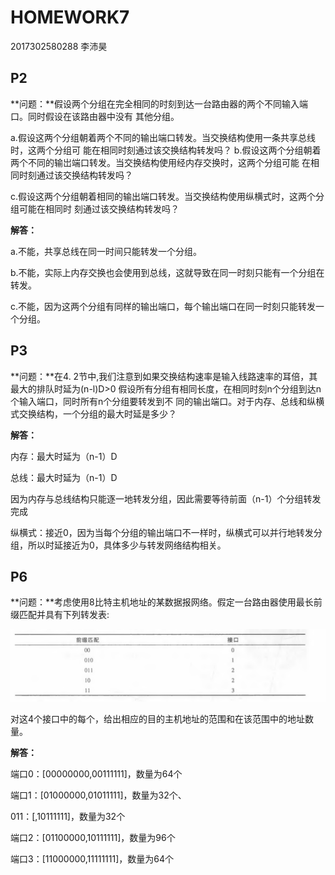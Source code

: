 # HOMEWORK7

2017302580288  李沛昊

## P2

**问题：**假设两个分组在完全相同的时刻到达一台路由器的两个不同输入端口。同时假设在该路由器中没有 其他分组。 

a.假设这两个分组朝着两个不同的输出端口转发。当交换结构使用一条共享总线时，这两个分组可 能在相同时刻通过该交换结构转发吗？
b.假设这两个分组朝着两个不同的输岀端口转发。当交换结构使用经内存交换时，这两个分组可能 在相同时刻通过该交换结构转发吗？ 

c.假设这两个分组朝着相同的输出端口转发。当交换结构使用纵横式时，这两个分组可能在相同时 刻通过该交换结构转发吗？ 

**解答：**

a.不能，共享总线在同一时间只能转发一个分组。

b.不能，实际上内存交换也会使用到总线，这就导致在同一时刻只能有一个分组在转发。

c.不能，因为这两个分组有同样的输出端口，每个输出端口在同一时刻只能转发一个分组。

## P3

**问题：**在4. 2节中,我们注意到如果交换结构速率是输入线路速率的耳倍，其最大的排队时延为(n-l)D>0 假设所有分组有相同长度，在相同时刻n个分组到达n个输入端口，同时所有n个分组要转发到不 同的输出端口。对于内存、总线和纵横式交换结构，一个分组的最大时延是多少？ 

**解答：**

内存：最大时延为（n-1）D

总线：最大时延为（n-1）D

因为内存与总线结构只能逐一地转发分组，因此需要等待前面（n-1）个分组转发完成

纵横式：接近0，因为当每个分组的输出端口不一样时，纵横式可以并行地转发分组，所以时延接近为0，具体多少与转发网络结构相关。

## P6

**问题：**考虑使用8比特主机地址的某数据报网络。假定一台路由器使用最长前缀匹配并具有下列转发表:

![image](./assert/转发表.png)

对这4个接口中的每个，给出相应的目的主机地址的范围和在该范围中的地址数量。

**解答：**

端口0：[00000000,00111111]，数量为64个

端口1：[01000000,01011111]，数量为32个、

011：[,10111111]，数量为32个

端口2：[01100000,10111111]，数量为96个

端口3：[11000000,11111111]，数量为64个